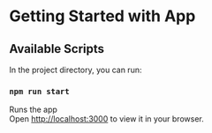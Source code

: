 # Getting Started with App

## Available Scripts

In the project directory, you can run:

### `npm run start`

Runs the app\
Open [http://localhost:3000](http://localhost:3000) to view it in your browser.
